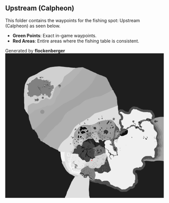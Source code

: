 ## Upstream (Calpheon)
This folder contains the waypoints for the fishing spot: Upstream (Calpheon) as seen below.

- **Green Points**: Exact in-game waypoints.
- **Red Areas**: Entire areas where the fishing table is consistent.

Generated by **flockenberger**
![by_flockenberger](./Preview.png)